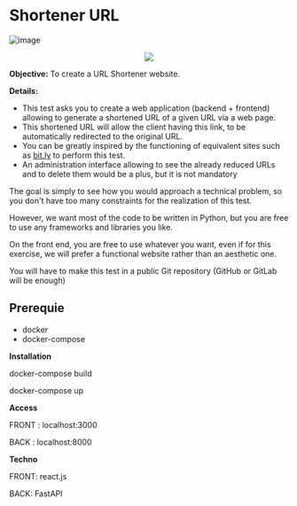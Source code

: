 # Shortener URL

![image](https://img.shields.io/badge/Maintained%3F-no-red.svg)

<p align="center">
  <img src="https://user-images.githubusercontent.com/41895689/235944277-ad077d94-b7e7-4d9b-ba25-cc161abe21be.png">
</p>

**Objective:** To create a URL Shortener website.

**Details:**

- This test asks you to create a web application (backend + frontend) allowing to generate a shortened URL of a given URL via a web page.
- This shortened URL will allow the client having this link, to be automatically redirected to the original URL.
- You can be greatly inspired by the functioning of equivalent sites such as [bit.ly](http://bit.ly/) to perform this test.
- An administration interface allowing to see the already reduced URLs and to delete them would be a plus, but it is not mandatory

The goal is simply to see how you would approach a technical problem, so you don't have too many constraints for the realization of this test.

However, we want most of the code to be written in Python, but you are free to use any frameworks and libraries you like.

On the front end, you are free to use whatever you want, even if for this exercise, we will prefer a functional website rather than an aesthetic one.

You will have to make this test in a public Git repository (GitHub or GitLab will be enough)


## Prerequie

- docker
- docker-compose

**Installation**

docker-compose build

docker-compose up

**Access**

FRONT : localhost:3000

BACK : localhost:8000

**Techno**

FRONT: react.js

BACK: FastAPI
